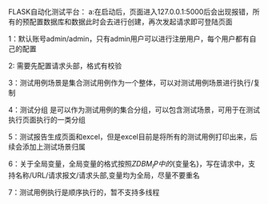 FLASK自动化测试平台：
a:在启动后，页面进入127.0.0.1:5000后会出现报错，所有的预配置数据库和数据此时会去进行创建，再次发起请求即可登陆页面  


1：默认账号admin/admin，只有admin用户可以进行注册用户，每个用户都有自己的配置   

2: 需要先配置请求头部，格式有校验  

3：测试用例场景是集合测试用例作为一个整体，可以对测试用例场景进行执行/复制  

4：测试分组 是可以作为测试用例的集合分组，可以包含测试场景，可用于在测试执行页面执行的一类分组  

5：测试报告生成页面和excel，但是excel目前是将所有的测试用例打印出来，后续会添加上测试场景归属  

6：关于全局变量，全局变量的格式按照${ZDBM_IP}中的${变量名}，写在请求中，支持名称/URL/请求报文/请求头部,变量均为全局，尽量不要重名  

7：测试用例执行是顺序执行的，暂不支持多线程
